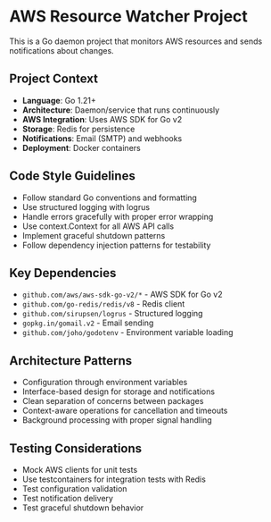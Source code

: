 <!-- Use this file to provide workspace-specific custom instructions to Copilot. For more details, visit https://code.visualstudio.com/docs/copilot/copilot-customization#_use-a-githubcopilotinstructionsmd-file -->

# AWS Resource Watcher Project

This is a Go daemon project that monitors AWS resources and sends notifications about changes.

## Project Context

- **Language**: Go 1.21+
- **Architecture**: Daemon/service that runs continuously
- **AWS Integration**: Uses AWS SDK for Go v2
- **Storage**: Redis for persistence
- **Notifications**: Email (SMTP) and webhooks
- **Deployment**: Docker containers

## Code Style Guidelines

- Follow standard Go conventions and formatting
- Use structured logging with logrus
- Handle errors gracefully with proper error wrapping
- Use context.Context for all AWS API calls
- Implement graceful shutdown patterns
- Follow dependency injection patterns for testability

## Key Dependencies

- `github.com/aws/aws-sdk-go-v2/*` - AWS SDK for Go v2
- `github.com/go-redis/redis/v8` - Redis client
- `github.com/sirupsen/logrus` - Structured logging
- `gopkg.in/gomail.v2` - Email sending
- `github.com/joho/godotenv` - Environment variable loading

## Architecture Patterns

- Configuration through environment variables
- Interface-based design for storage and notifications
- Clean separation of concerns between packages
- Context-aware operations for cancellation and timeouts
- Background processing with proper signal handling

## Testing Considerations

- Mock AWS clients for unit tests
- Use testcontainers for integration tests with Redis
- Test configuration validation
- Test notification delivery
- Test graceful shutdown behavior
